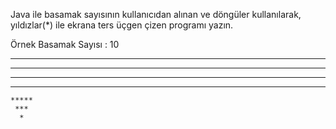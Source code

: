Java ile basamak sayısının kullanıcıdan alınan ve döngüler kullanılarak, yıldızlar(*) ile ekrana ters üçgen çizen programı yazın.

Örnek Basamak Sayısı : 10

*************
 ***********
  *********
   *******
    *****
     ***
      *
